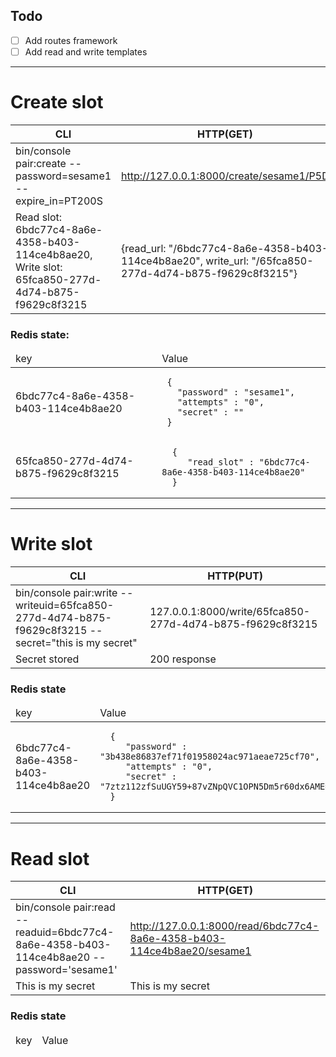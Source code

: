 
## Todo

- [ ] Add routes framework
- [ ] Add read and write templates

----
# Create slot
| CLI | HTTP(GET) |
|-- |--- |
| bin/console pair:create --password=sesame1 --expire_in=PT200S | http://127.0.0.1:8000/create/sesame1/P5D |
| Read slot: 6bdc77c4-8a6e-4358-b403-114ce4b8ae20, Write slot: 65fca850-277d-4d74-b875-f9629c8f3215 | {read_url:	"/6bdc77c4-8a6e-4358-b403-114ce4b8ae20", write_url:	"/65fca850-277d-4d74-b875-f9629c8f3215"} |


### Redis state:
<table>
  <thead>
    <td>key</td>
    <td>Value</td>
  </thead>

  <tr>
    <td>6bdc77c4-8a6e-4358-b403-114ce4b8ae20</td>
    <td>
       
     {
       "password" : "sesame1",
       "attempts" : "0",
       "secret" : ""
     }
        
   </td>
  </tr>
  <tr>
    <td>65fca850-277d-4d74-b875-f9629c8f3215</td>
    <td>
       
      {
         "read_slot" : "6bdc77c4-8a6e-4358-b403-114ce4b8ae20"
      }
        
   </td>
  </tr>
 </table>

--- 
# Write slot

| CLI | HTTP(PUT) |
|-- |--- |
| bin/console pair:write --writeuid=65fca850-277d-4d74-b875-f9629c8f3215 --secret="this is my secret" | 127.0.0.1:8000/write/65fca850-277d-4d74-b875-f9629c8f3215 |
| Secret stored | 200 response |  

### Redis state 

<table>
  <thead>
    <td>key</td>
    <td>Value</td>
  </thead>

  <tr>
    <td>6bdc77c4-8a6e-4358-b403-114ce4b8ae20</td>
    <td>
       
      {
         "password" : "3b438e86837ef71f01958024ac971aeae725cf70",
         "attempts" : "0",
         "secret" : "7ztz112zfSuUGY59+87vZNpQVC1OPN5Dm5r60dx6AME="
      }
        
   </td>
  </tr>
 </table>

---

# Read slot

| CLI | HTTP(GET) | 
|--- |--- |
| bin/console pair:read --readuid=6bdc77c4-8a6e-4358-b403-114ce4b8ae20 --password='sesame1' | http://127.0.0.1:8000/read/6bdc77c4-8a6e-4358-b403-114ce4b8ae20/sesame1 |
| This is my secret | This is my secret  |


### Redis state

<table>
  <thead>
    <td>key</td>
    <td>Value</td>
  </thead>
 </table>
